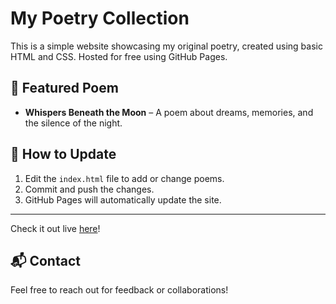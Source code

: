 # My Poetry Collection

This is a simple website showcasing my original poetry, created using basic HTML and CSS. Hosted for free using GitHub Pages.

## 🌙 Featured Poem
- **Whispers Beneath the Moon** – A poem about dreams, memories, and the silence of the night.

## 🚀 How to Update
1. Edit the `index.html` file to add or change poems.
2. Commit and push the changes.
3. GitHub Pages will automatically update the site.

---

Check it out live [here](https://your-username.github.io)!

## 📬 Contact
Feel free to reach out for feedback or collaborations!
